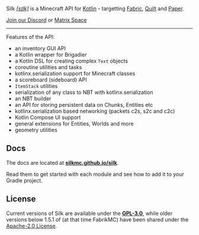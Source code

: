 Silk [*[sɪlk]*](https://www.oxfordlearnersdictionaries.com/media/english/us_pron_ogg/s/sil/silk_/silk__us_1.ogg)
is a Minecraft API for [Kotlin](https://kotlinlang.org/) - targetting [Fabric](https://fabricmc.net/), [Quilt](https://quiltmc.org/) and
[Paper](https://papermc.io/). <br>

[Join our Discord](https://discord.gg/CJDUVuJ) or [Matrix Space](https://matrix.to/#/#kotlinmc:axay.net)

_____

Features of the API:

- an inventory GUI API
- a Kotlin wrapper for Brigadier
- a Kotlin DSL for creating complex `Text` objects
- coroutine utilities and tasks
- kotlinx.serialization support for Minecraft classes
- a scoreboard (sideboard) API
- `ItemStack` utilities
- serialization of any class to NBT with kotlinx.serialization
- an NBT builder
- an API for storing persistent data on Chunks, Entities etc
- kotlinx.serialization based networking (packets c2s, s2c and c2c)
- Kotlin Compose UI support
- general extensions for Entities, Worlds and more
- geometry utilities

## Docs

The docs are located at [**silkmc.github.io/silk**](https://silkmc.github.io/silk/).

Read them to get started with each module and see how to add it to your Gradle project.

## License

Current versions of Silk are available under the [**GPL-3.0**](https://www.gnu.org/licenses/gpl-3.0), while older
versions below 1.5.1 of (at that time FabrikMC) have been shared under the [Apache-2.0 License](https://www.apache.org/licenses/LICENSE-2.0).
